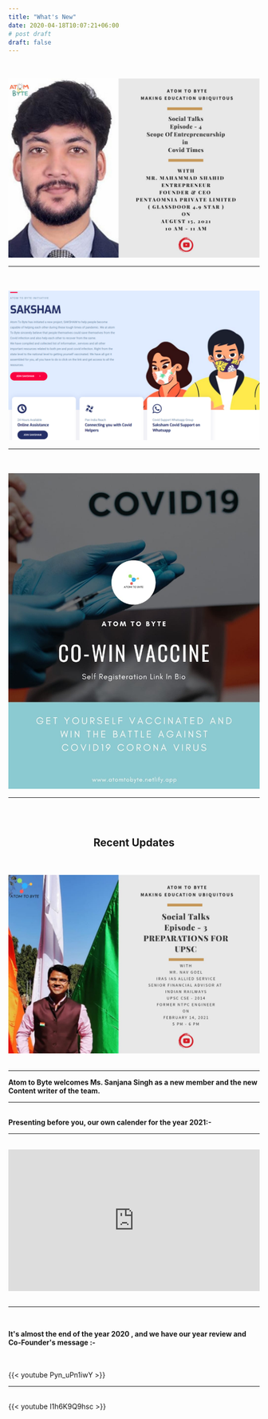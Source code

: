 ```yaml
---
title: "What's New"
date: 2020-04-18T10:07:21+06:00
# post draft
draft: false
---
```

<br>
<br>
<div style="position: relative; height: auto; overflow: auto;">
  <img src="images/soc4.jpeg" height="auto">
</div>
<hr>
<br>
<br>
<div style="position: relative; height: auto; overflow: auto;">
  <a href="https://sakshamsupport.netlify.app/" target=blank><img src="images/saknew.png" height="auto"></a>
</div>
<hr>
<br>
<br>
<div style="position: relative; height: auto; overflow: auto;">
  <a href="https://selfregistration.cowin.gov.in/" target=blank><img src="images/new2.jpeg" height="auto"></a>
</div>
<hr>
<br>
<br>
<h2><center>Recent Updates</center></h2>
<br>
<br>
<div style="position: relative; height: auto; overflow: auto;">
  <img src="images/new1.jpeg" height="auto">
</div>
<br>
<hr>
<b>Atom to Byte welcomes Ms. Sanjana Singh as a new member and the new Content writer of the team.</b>
<br>
<hr>
<br>
<b>Presenting before you, our own calender for the year 2021:-</b>
<br>
<hr>
<br>
<div style="position: relative; padding-bottom: 56.25%; height: 0; overflow: hidden;">
  <iframe src="https://drive.google.com/file/d/1WY2G12Z4DusF5C4b_RDRAq0tFzv-IzV5/preview" style="position: absolute; top: 0; left: 0; width: 100%; height: 100%; border:0;" allowfullscreen="" title="YouTube Video"></iframe>
</div>
<br>
<hr>
<br>
<p><b>It's almost the end of the year 2020 , and we have our year review and Co-Founder's message :-</b></p>
<br>
<br>
{{< youtube Pyn_uPn1iwY >}}
<br>
<hr>
<br>
{{< youtube I1h6K9Q9hsc >}}
<br>
<br>


